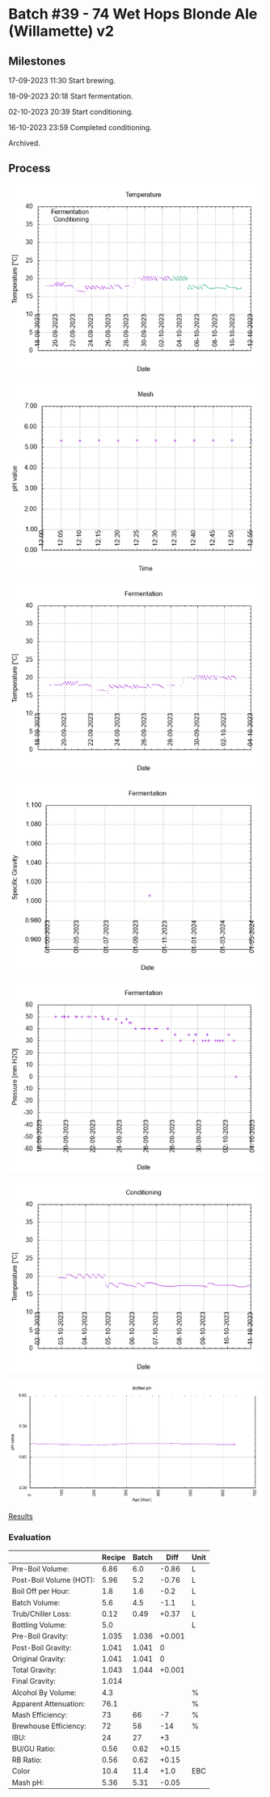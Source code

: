 # Batch #39 - 74 Wet Hops Blonde Ale (Willamette) v2

## Milestones

17-09-2023 11:30 Start brewing.

18-09-2023 20:18 Start fermentation.

02-10-2023 20:39 Start conditioning.

16-10-2023 23:59 Completed conditioning.

Archived.

## Process

![temperature](temperature.png)

![mash_ph](mash_ph.png)

![fermentation](fermentation.png)

![specific gravity](gravity.png)

![pressure](pressure.png)

![conditioning](conditioning.png)

![bottled pH](bottled_ph.png)

[Results](./Batch__results.pdf)

### Evaluation

|                         | Recipe | Batch | Diff   | Unit |
|-------------------------|--------|-------|--------|------|
| Pre-Boil Volume:        | 6.86   | 6.0   | -0.86  | L    |
| Post-Boil Volume (HOT): | 5.96   | 5.2   | -0.76  | L    |
| Boil Off per Hour:      | 1.8    | 1.6   | -0.2   | L    |
| Batch Volume:           | 5.6    | 4.5   | -1.1   | L    |
| Trub/Chiller Loss:      | 0.12   | 0.49  | +0.37  | L    |
| Bottling Volume:        | 5.0    |       |        | L    |
| Pre-Boil Gravity:       | 1.035  | 1.036 | +0.001 |      |
| Post-Boil Gravity:      | 1.041  | 1.041 |  0     |      |
| Original Gravity:       | 1.041  | 1.041 |  0     |      |
| Total Gravity:          | 1.043  | 1.044 | +0.001 |      |
| Final Gravity:          | 1.014  |       |        |      |
| Alcohol By Volume:      | 4.3    |       |        | %    |
| Apparent Attenuation:   | 76.1   |       |        | %    |
| Mash Efficiency:        | 73     | 66    | -7     | %    |
| Brewhouse Efficiency:   | 72     | 58    | -14    | %    |
| IBU:                    | 24     | 27    | +3     |      |
| BU/GU Ratio:            | 0.56   | 0.62  | +0.15  |      |
| RB Ratio:               | 0.56   | 0.62  | +0.15  |      |
| Color                   | 10.4   | 11.4  | +1.0   | EBC  |
| Mash pH:                | 5.36   | 5.31  | -0.05  |      |
